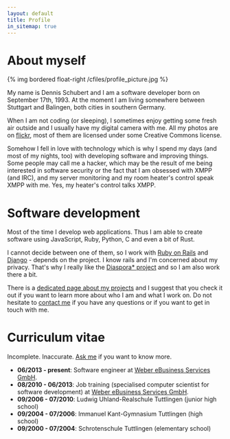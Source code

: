 ```yaml
---
layout: default
title: Profile
in_sitemap: true
---
```


# About myself

{% img bordered float-right /cfiles/profile_picture.jpg %}

My name is Dennis Schubert and I am a software developer born on September
17th, 1993. At the moment I am living somewhere between Stuttgart and Balingen,
both cities in southern Germany.

When I am not coding (or sleeping), I sometimes enjoy getting some fresh air
outside and I usually have my digital camera with me. All my photos are on
[flickr][flickr], most of them are licensed under some Creative Commons
license.

Somehow I fell in love with technology which is why I spend my days (and most of
my nights, too) with developing software and improving things. Some people may
call me a hacker, which may be the result of me being interested in software
security or the fact that I am obsessed with XMPP (and IRC), and my server
monitoring and my room heater's control speak XMPP with me. Yes, my heater's
control talks XMPP.

# Software development

Most of the time I develop web applications. Thus I am able to create software
using JavaScript, Ruby, Python, C and even a bit of Rust.

I cannot decide between one of them, so I work with [Ruby on Rails][rails] and
[Django][django] - depends on the project. I know rails and I'm concerned about
my privacy. That's why I really like the [Diaspora\* project][diaspora] and so
I am also work there a bit.

There is a [dedicated page about my projects][projects] and I suggest that you
check it out if you want to learn more about who I am and what I work on. Do not
hesitate to [contact me][contact] if you have any questions or if you want to
get in touch with me.

# Curriculum vitae

Incomplete. Inaccurate. [Ask me][contact] if you want to know more.

* **06/2013 - present**: Software engineer at [Weber eBusiness Services
  GmbH][wes].
* **08/2010 - 06/2013**: Job training (specialised computer scientist for
  software development) at [Weber eBusiness Services GmbH][wes].
* **09/2006 - 07/2010**: Ludwig Uhland-Realschule Tuttlingen (junior high
  school)
* **09/2004 - 07/2006**: Immanuel Kant-Gymnasium Tuttlingen (high school)
* **09/2000 - 07/2004**: Schrotenschule Tuttlingen (elementary school)

[contact]: /contact.html
[diaspora]: https://github.com/diaspora/diaspora
[django]: https://www.djangoproject.com/
[flickr]: http://www.flickr.com/photos/denschub/sets/
[github]: https://github.com/denschub
[projects]: /projects.html
[rails]: http://rubyonrails.org/
[wes]: https://www.weber-ebusiness.de/
